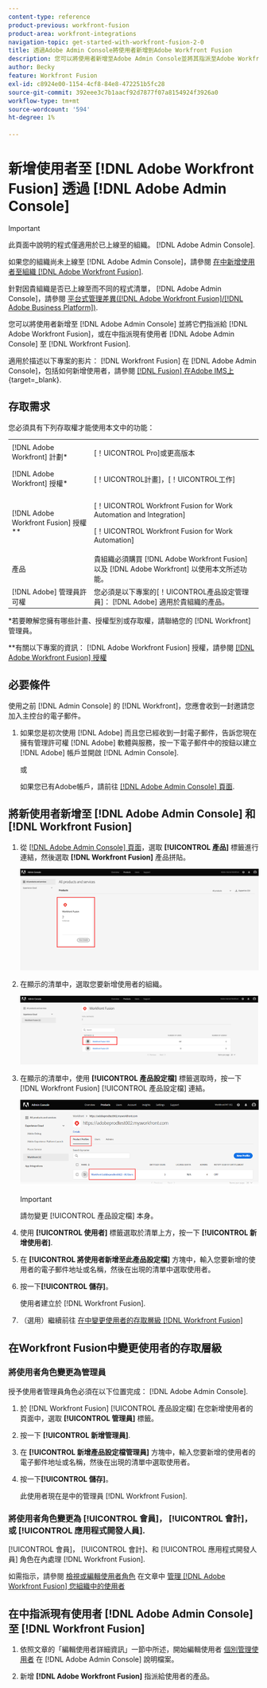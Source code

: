 ```yaml
---
content-type: reference
product-previous: workfront-fusion
product-area: workfront-integrations
navigation-topic: get-started-with-workfront-fusion-2-0
title: 透過Adobe Admin Console將使用者新增到Adobe Workfront Fusion
description: 您可以將使用者新增至Adobe Admin Console並將其指派至Adobe Workfront Fusion，或將Adobe Admin Console中的現有使用者指派至Workfront Fusion。
author: Becky
feature: Workfront Fusion
exl-id: c8924e00-1154-4cf8-84e8-472251b5fc28
source-git-commit: 392eee3c7b1aacf92d7877f07a8154924f3926a0
workflow-type: tm+mt
source-wordcount: '594'
ht-degree: 1%

---
```


# 新增使用者至 [!DNL Adobe Workfront Fusion] 透過 [!DNL Adobe Admin Console]

>[!IMPORTANT]
>
>此頁面中說明的程式僅適用於已上線至的組織。 [!DNL Adobe Admin Console].
>
>如果您的組織尚未上線至 [!DNL Adobe Admin Console]，請參閱 [在中新增使用者至組織 [!DNL Adobe Workfront Fusion]](../organizations/add-user-to-an-organization.md).
>
>針對因貴組織是否已上線至而不同的程式清單， [!DNL Adobe Admin Console]，請參閱 [平台式管理差異([!DNL Adobe Workfront Fusion]/[!DNL Adobe Business Platform])](../fusion-in-admin-console/fusion-adobe-admin-console.md).

您可以將使用者新增至 [!DNL Adobe Admin Console] 並將它們指派給 [!DNL Adobe Workfront Fusion]，或在中指派現有使用者 [!DNL Adobe Admin Console] 至 [!DNL Workfront Fusion].

適用於描述以下專案的影片： [!DNL Workfront Fusion] 在 [!DNL Adobe Admin Console]，包括如何新增使用者，請參閱 [[!DNL Fusion] 在Adobe IMS上](https://video.tv.adobe.com/v/3412464/){target=_blank}.

## 存取需求

您必須具有下列存取權才能使用本文中的功能：

<table style="table-layout:auto"> 
 <col> 
 <col> 
 <tbody> 
  <tr> 
   <td role="rowheader">[!DNL Adobe Workfront] 計劃*</td> 
   <td> <p>[！UICONTROL Pro]或更高版本</p> </td> 
  </tr> 
  <tr data-mc-conditions=""> 
   <td role="rowheader">[!DNL Adobe Workfront] 授權*</td> 
   <td> <p>[！UICONTROL計畫]，[！UICONTROL工作]</p> </td> 
  </tr> 
  <tr> 
   <td role="rowheader">[!DNL Adobe Workfront Fusion] 授權**</td> 
   <td> <p>[！UICONTROL Workfront Fusion for Work Automation and Integration] </p> <p>[！UICONTROL Workfront Fusion for Work Automation] </p>  </td> 
  </tr> 
  <tr> 
   <td role="rowheader">產品</td> 
   <td>貴組織必須購買 [!DNL Adobe Workfront Fusion] 以及 [!DNL Adobe Workfront] 以使用本文所述功能。</td> 
  </tr>
   <tr> 
   <td role="rowheader">[!DNL Adobe] 管理員許可權</td> 
   <td>您必須是以下專案的[！UICONTROL產品設定管理員]： [!DNL Adobe] 適用於貴組織的產品。</td> 
  </tr>
  </tbody> 
</table>

&#42;若要瞭解您擁有哪些計畫、授權型別或存取權，請聯絡您的 [!DNL Workfront] 管理員。

&#42;&#42;有關以下專案的資訊： [!DNL Adobe Workfront Fusion] 授權，請參閱 [[!DNL Adobe Workfront Fusion] 授權](../../workfront-fusion/get-started/license-automation-vs-integration.md)



## 必要條件

使用之前 [!DNL Admin Console] 的 [!DNL Workfront]，您應會收到一封邀請您加入主控台的電子郵件。

1. 如果您是初次使用 [!DNL Adobe] 而且您已經收到一封電子郵件，告訴您現在擁有管理許可權 [!DNL Adobe] 軟體與服務，按一下電子郵件中的按鈕以建立 [!DNL Adobe] 帳戶並開啟 [!DNL Admin Console].

   或

   如果您已有Adobe帳戶，請前往 [[!DNL Adobe Admin Console] 頁面](https://adminconsole.adobe.com/).


## 將新使用者新增至 [!DNL Adobe Admin Console] 和 [!DNL Workfront Fusion]

1. 從 [[!DNL Adobe Admin Console] 頁面](https://adminconsole.adobe.com/)，選取 **[!UICONTROL 產品]** 標籤進行連結，然後選取 **[!DNL Workfront Fusion]** 產品拼貼。

   ![Admin Console中的Fusion](assets/fusion-product-admin-console.png)

1. 在顯示的清單中，選取您要新增使用者的組織。

   ![Admin Console中的Fusion執行個體](assets/fusion-instances-admin-console.png)

1. 在顯示的清單中，使用 **[!UICONTROL 產品設定檔]** 標籤選取時，按一下 [!DNL Workfront Fusion] [!UICONTROL 產品設定檔] 連結。

   ![Workfront Fusion產品設定檔](../../administration-and-setup/add-users/create-and-manage-users/assets/prod-profile-1.png)

   >[!IMPORTANT]
   >
   > 請勿變更 [!UICONTROL 產品設定檔] 本身。

1. 使用 **[!UICONTROL 使用者]** 標籤選取於清單上方，按一下 **[!UICONTROL 新增使用者]**.

1. 在 **[!UICONTROL 將使用者新增至此產品設定檔]** 方塊中，輸入您要新增的使用者的電子郵件地址或名稱，然後在出現的清單中選取使用者。

1. 按一下&#x200B;**[!UICONTROL 儲存]**。

   使用者建立於 [!DNL Workfront Fusion].

   <!--
    >[!IMPORTANT]
    >
    > Do not make any changes to the Product Profile itself.
    -->

1. （選用）繼續前往 [在中變更使用者的存取層級 [!DNL Workfront Fusion]](#change-a-users-access-level-in-workfront-fusion)

## 在Workfront Fusion中變更使用者的存取層級

### 將使用者角色變更為管理員

授予使用者管理員角色必須在以下位置完成： [!DNL Adobe Admin Console].

1. 於 [!DNL Workfront Fusion] [!UICONTROL 產品設定檔] 在您新增使用者的頁面中，選取 **[!UICONTROL 管理員]** 標籤。

1. 按一下 **[!UICONTROL 新增管理員]**.

1. 在 **[!UICONTROL 新增產品設定檔管理員]** 方塊中，輸入您要新增的使用者的電子郵件地址或名稱，然後在出現的清單中選取使用者。

1. 按一下&#x200B;**[!UICONTROL 儲存]**。

   此使用者現在是中的管理員 [!DNL Workfront Fusion].

### 將使用者角色變更為 [!UICONTROL 會員]， [!UICONTROL 會計]，或 [!UICONTROL 應用程式開發人員].

[!UICONTROL 會員]， [!UICONTROL 會計]、和 [!UICONTROL 應用程式開發人員] 角色在內處理 [!DNL Workfront Fusion].

如需指示，請參閱 [檢視或編輯使用者角色](../organizations/manage-fusion-users.md#view-or-edit-user-roles) 在文章中 [管理 [!DNL Adobe Workfront Fusion] 您組織中的使用者](../organizations/manage-fusion-users.md)

## 在中指派現有使用者 [!DNL Adobe Admin Console] 至 [!DNL Workfront Fusion]

1. 依照文章的「編輯使用者詳細資訊」一節中所述，開始編輯使用者 [個別管理使用者](https://helpx.adobe.com/enterprise/using/manage-users-individually.html) 在 [!DNL Adobe Admin Console] 說明檔案。

1. 新增 **[!DNL Adobe Workfront Fusion]** 指派給使用者的產品。
